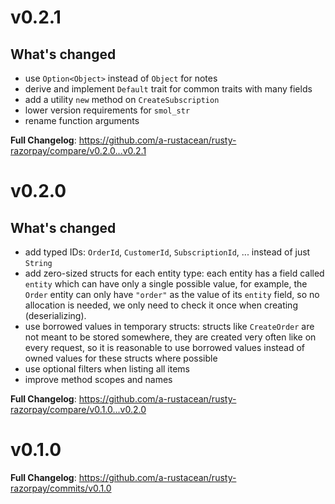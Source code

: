 # v0.2.1

## What's changed

- use `Option<Object>` instead of `Object` for notes
- derive and implement `Default` trait for common traits with many fields
- add a utility `new` method on `CreateSubscription`
- lower version requirements for `smol_str`
- rename function arguments

**Full Changelog**: https://github.com/a-rustacean/rusty-razorpay/compare/v0.2.0...v0.2.1

# v0.2.0

## What's changed

- add typed IDs:
  `OrderId`, `CustomerId`, `SubscriptionId`, ... instead of just `String`
- add zero-sized structs for each entity type: each entity has a field called `entity` which can have only a single possible value, for example, the `Order` entity can only have `"order"` as the value of its `entity` field, so no allocation is needed, we only need to check it once when creating (deserializing).
- use borrowed values in temporary structs:
  structs like  `CreateOrder` are not meant to be stored somewhere, they are created very often like on every request, so it is reasonable to use borrowed values instead of owned values for these structs where possible
- use optional filters when listing all items
- improve method scopes and names

**Full Changelog**: https://github.com/a-rustacean/rusty-razorpay/compare/v0.1.0...v0.2.0

# v0.1.0

**Full Changelog**: https://github.com/a-rustacean/rusty-razorpay/commits/v0.1.0
